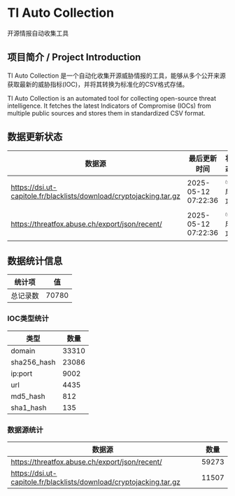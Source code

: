 # TI Auto Collection

 开源情报自动收集工具

## 项目简介 / Project Introduction

TI Auto Collection 是一个自动化收集开源威胁情报的工具，能够从多个公开来源获取最新的威胁指标(IOC)，并将其转换为标准化的CSV格式存储。

TI Auto Collection is an automated tool for collecting open-source threat intelligence. It fetches the latest Indicators of Compromise (IOCs) from multiple public sources and stores them in standardized CSV format.

## 数据更新状态

| 数据源 | 最后更新时间 | 状态 |
|--------|------------|------|
| https://dsi.ut-capitole.fr/blacklists/download/cryptojacking.tar.gz | 2025-05-12 07:22:36 | ✅ 成功 |
| https://threatfox.abuse.ch/export/json/recent/ | 2025-05-12 07:22:36 | ✅ 成功 |















































## 数据统计信息

| 统计项 | 值 |
|--------|----|
| 总记录数 | 70780 |

### IOC类型统计

| 类型 | 数量 |
|------|------|
| domain | 33310 |
| sha256_hash | 23086 |
| ip:port | 9002 |
| url | 4435 |
| md5_hash | 812 |
| sha1_hash | 135 |

### 数据源统计

| 数据源 | 数量 |
|--------|------|
| https://threatfox.abuse.ch/export/json/recent/ | 59273 |
| https://dsi.ut-capitole.fr/blacklists/download/cryptojacking.tar.gz | 11507 |
